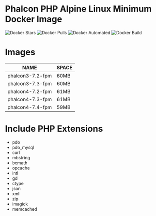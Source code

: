 # Phalcon PHP Alpine Linux Minimum Docker Image

![Docker Stars](https://img.shields.io/docker/stars/fagai/phalcon-alpine.svg)
![Docker Pulls](https://img.shields.io/docker/pulls/fagai/phalcon-alpine.svg)
![Docker Automated](https://img.shields.io/docker/automated/fagai/phalcon-alpine.svg)
![Docker Build](https://img.shields.io/docker/build/fagai/phalcon-alpine.svg)

# Images

| NAME | SPACE |
| --- | --- |
| phalcon3-7.2-fpm | 60MB |
| phalcon3-7.3-fpm | 60MB |
| phalcon4-7.2-fpm | 61MB |
| phalcon4-7.3-fpm | 61MB |
| phalcon4-7.4-fpm | 59MB |

# Include PHP Extensions

* pdo
* pdo_mysql
* curl 
* mbstring 
* bcmath
* opcache 
* intl
* gd
* ctype
* json
* xml
* zip
* imagick
* memcached
